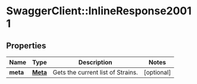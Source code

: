 # SwaggerClient::InlineResponse20011

## Properties
Name | Type | Description | Notes
------------ | ------------- | ------------- | -------------
**meta** | [**Meta**](Meta.md) | Gets the current list of Strains. | [optional] 


